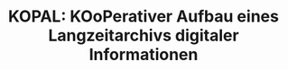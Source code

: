 ---
abstract: null
creators:
- Altenhöner, Reinhard
date: null
document_url: https://services.phaidra.univie.ac.at/api/object/o:295021/download
grand_parent: iPRES
institutions: []
keywords:
- beijing
landing_page_url: https://phaidra.univie.ac.at/o:295021
language: eng
layout: publication
license: CC BY-SA 3.0 AT
notes_url: null
parent: iPRES 2004
publication_type: paper
size: 113955
slides_url: null
source_name: iPRES
title: 'KOPAL: KOoPerativer Aufbau eines Langzeitarchivs digitaler Informationen'
year: 2004
---